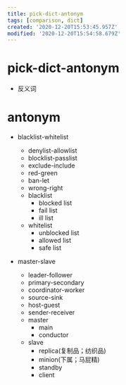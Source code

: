 ```yaml
---
title: pick-dict-antonym
tags: [comparison, dict]
created: '2020-12-20T15:53:45.957Z'
modified: '2020-12-20T15:54:58.679Z'
---
```


# pick-dict-antonym

- 反义词

# antonym

- blacklist-whitelist
  - denylist-allowlist
  - blocklist-passlist
  - exclude-include
  - red-green
  - ban-let
  - wrong-right
  - blacklist
    - blocked list
    - fail list
    - ill list
  - whitelist
    - unblocked list
    - allowed list
    - safe list

- master-slave
  - leader-follower
  - primary-secondary
  - coordinator-worker
  - source-sink
  - host-guest
  - sender-receiver
  - master
    - main
    - conductor
  - slave
    - replica(复制品；纺织品)
    - minion(下属；马屁精)
    - standby
    - client
